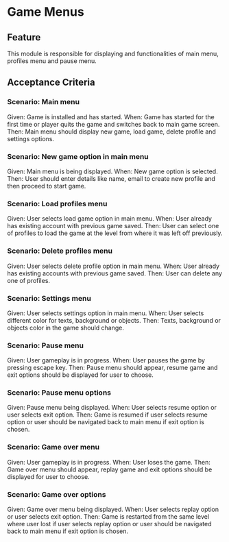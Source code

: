 # Game Menus

## Feature

This module is responsible for displaying and functionalities of main menu, profiles menu and pause menu.

## Acceptance Criteria

### Scenario: Main menu

Given: Game is installed and has started.
When: Game has started for the first time or 
player quits the game and switches back to main game screen.
Then: Main menu should display new game, load game, delete profile and settings options.

### Scenario: New game option in main menu

Given: Main menu is being displayed.
When: New game option is selected.
Then: User should enter details like name, email to create new profile
and then proceed to start game.

### Scenario: Load profiles menu

Given: User selects load game option in main menu.
When: User already has existing account with previous game saved.
Then: User can select one of profiles to load the game at the level
from where it was left off previously.

### Scenario: Delete profiles menu

Given: User selects delete profile option in main menu.
When: User already has existing accounts with previous game saved.
Then: User can delete any one of profiles.

### Scenario: Settings menu

Given: User selects settings option in main menu.
When: User selects different color for texts, background or objects.
Then: Texts, background or objects color in the game should change.

### Scenario: Pause menu

Given: User gameplay is in progress.
When: User pauses the game by pressing escape key.
Then: Pause menu should appear, resume game and exit options should be
displayed for user to choose.

### Scenario: Pause menu options

Given: Pause menu being displayed.
When: User selects resume option or
user selects exit option.
Then: Game is resumed if user selects resume option or
user should be navigated back to main menu if exit option is chosen.

### Scenario: Game over menu

Given: User gameplay is in progress.
When: User loses the game.
Then: Game over menu should appear, 
replay game and exit options should be displayed for user to choose.

### Scenario: Game over options

Given: Game over menu being displayed.
When: User selects replay option or
user selects exit option.
Then: Game is restarted from the same level 
where user lost if user selects replay option or
user should be navigated back to main menu if exit option is chosen.
